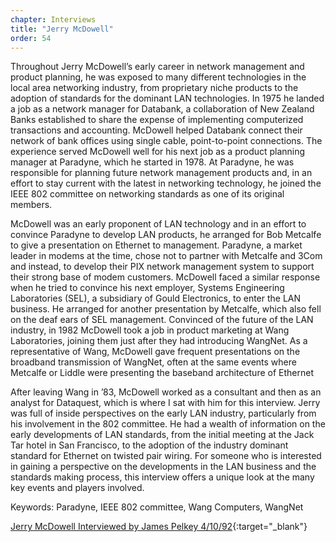 ```yaml
---
chapter: Interviews
title: "Jerry McDowell"
order: 54
---
```


Throughout Jerry McDowell’s early career in network management and product planning, he was exposed to many different technologies in the local area networking industry, from proprietary niche products to the adoption of standards for the dominant LAN technologies. In 1975 he landed a job as a network manager for Databank, a collaboration of New Zealand Banks established to share the expense of implementing computerized transactions and accounting. McDowell helped Databank connect their network of bank offices using single cable, point-to-point connections. The experience served McDowell well for his next job as a product planning manager at Paradyne, which he started in 1978. At Paradyne, he was responsible for planning future network management products and, in an effort to stay current with the latest in networking technology, he joined the IEEE 802 committee on networking standards as one of its original members.

McDowell was an early proponent of LAN technology and in an effort to convince Paradyne to develop LAN products, he arranged for Bob Metcalfe to give a presentation on Ethernet to management. Paradyne, a market leader in modems at the time, chose not to partner with Metcalfe and 3Com and instead, to develop their PIX network management system to support their strong base of modem customers. McDowell faced a similar response when he tried to convince his next employer, Systems Engineering Laboratories (SEL), a subsidiary of Gould Electronics, to enter the LAN business. He arranged for another presentation by Metcalfe, which also fell on the deaf ears of SEL management. Convinced of the future of the LAN industry, in 1982 McDowell took a job in product marketing at Wang Laboratories, joining them just after they had introducing WangNet. As a representative of Wang, McDowell gave frequent presentations on the broadband transmission of WangNet, often at the same events where Metcalfe or Liddle were presenting the baseband architecture of Ethernet

After leaving Wang in ’83, McDowell worked as a consultant and then as an analyst for Dataquest, which is where I sat with him for this interview. Jerry was full of inside perspectives on the early LAN industry, particularly from his involvement in the 802 committee. He had a wealth of information on the early developments of LAN standards, from the initial meeting at the Jack Tar hotel in San Francisco, to the adoption of the industry dominant standard for Ethernet on twisted pair wiring. For someone who is interested in gaining a perspective on the developments in the LAN business and the standards making process, this interview offers a unique look at the many key events and players involved.

Keywords: Paradyne, IEEE 802 committee, Wang Computers, WangNet

[Jerry McDowell Interviewed by James Pelkey 4/10/92](https://archive.computerhistory.org/resources/access/text/2020/01/102740544-05-01-acc.pdf){:target="_blank"}
